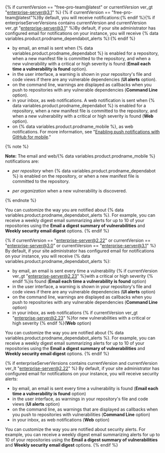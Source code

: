 {% if currentVersion == "free-pro-team@latest" or currentVersion ver_gt "enterprise-server@3.1" %}
{% if currentVersion == "free-pro-team@latest"%}By default, you will receive notifications:{% endif %}{% if enterpriseServerVersions contains currentVersion and currentVersion ver_gt "enterprise-server@3.1" %}By default, if your site administrator has configured email for notifications on your instance, you will receive {% data variables.product.prodname_dependabot_alerts %}:{% endif %}

- by email, an email is sent when {% data variables.product.prodname_dependabot %} is enabled for a repository, when a new manifest file is committed to the repository, and when a new vulnerability with a critical or high severity is found (**Email each time a vulnerability is found** option).
- in the user interface, a warning is shown in your repository's file and code views if there are any vulnerable dependencies (**UI alerts** option).
- on the command line, warnings are displayed as callbacks when you push to repositories with any vulnerable dependencies (**Command Line** option).
- in your inbox, as web notifications. A web notification is sent when {% data variables.product.prodname_dependabot %} is enabled for a repository, when a new manifest file is committed to the repository, and when a new vulnerability with a critical or high severity is found (**Web** option).
- on {% data variables.product.prodname_mobile %}, as web notifications. For more information, see "[Enabling push notifications with GitHub for mobile](/github/managing-subscriptions-and-notifications-on-github/configuring-notifications#enabling-push-notifications-with-github-for-mobile)."

{% note %}

**Note:** The email and web/{% data variables.product.prodname_mobile %} notifications are:

- _per repository_ when {% data variables.product.prodname_dependabot %} is enabled on the repository, or when a new manifest file is committed to the repository.

- _per organization_ when a new vulnerability is discovered.

{% endnote %}

You can customize the way you are notified about {% data variables.product.prodname_dependabot_alerts %}. For example, you can receive a weekly digest email summarizing alerts for up to 10 of your repositories using the **Email a digest summary of vulnerabilities** and **Weekly security email digest** options.
{% endif %}

{% if currentVersion == "enterprise-server@2.22" or currentVersion == "enterprise-server@3.0" or currentVersion == "enterprise-server@3.1" %}
By default, if your site administrator has configured email for notifications on your instance, you will receive {% data variables.product.prodname_dependabot_alerts %}:
- by email, an email is sent every time a vulnerability {% if currentVersion ver_gt "enterprise-server@2.23" %}with a critical or high severity {% endif %}is found (**Email each time a vulnerability is found** option)
- in the user interface, a warning is shown in your repository's file and code views if there are any vulnerable dependencies (**UI alerts** option)
- on the command line, warnings are displayed as callbacks when you push to repositories with any vulnerable dependencies (**Command Line** option)
- in your inbox, as web notifications {% if currentVersion ver_gt "enterprise-server@2.23" %}for new vulnerabilities with a critical or high severity {% endif %}(**Web** option)

You can customize the way you are notified about {% data variables.product.prodname_dependabot_alerts %}. For example, you can receive a weekly digest email summarizing alerts for up to 10 of your repositories using the **Email a digest summary of vulnerabilities** and **Weekly security email digest** options.
{% endif %}

{% if enterpriseServerVersions contains currentVersion and currentVersion ver_lt "enterprise-server@2.22" %}
By default, if your site administrator has configured email for notifications on your instance, you will receive security alerts:
- by email, an email is sent every time a vulnerability is found (**Email each time a vulnerability is found** option)
- in the user interface, as warnings in your repository's file and code views (**UI alerts** option)
- on the command line, as warnings that are displayed as callbacks when you push to repositories with vulnerabilities (**Command Line** option)
- in your inbox, as web notifications (**Web** option)

You can customize the way you are notified about security alerts. For example, you can receive a weekly digest email summarizing alerts for up to 10 of your repositories using the **Email a digest summary of vulnerabilities** and **Weekly security email digest** options.
{% endif %}

